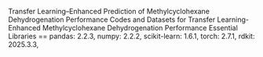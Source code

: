 Transfer Learning–Enhanced Prediction of Methylcyclohexane Dehydrogenation Performance
Codes and Datasets for Transfer Learning-Enhanced Methylcyclohexane Dehydrogenation Performance
Essential Libraries == pandas: 2.2.3, numpy: 2.2.2, scikit-learn: 1.6.1, torch: 2.7.1, rdkit: 2025.3.3,
